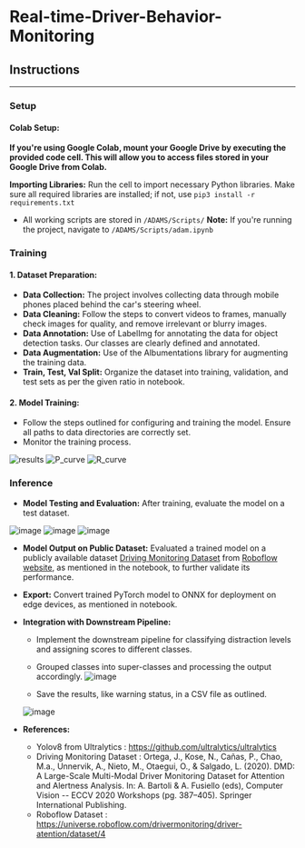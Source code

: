 # Real-time-Driver-Behavior-Monitoring

## Instructions ##
 ---------------
  ### Setup ###
  #### Colab Setup: ####
  **If you're using Google Colab, mount your Google Drive by executing the provided code cell. This will allow you to access files stored in your Google Drive from Colab.**

****Importing Libraries:**** Run the cell to import necessary Python libraries. Make sure all required libraries are installed; if not, use `pip3 install -r requirements.txt`

- All working scripts are stored in `/ADAMS/Scripts/`
****Note:**** If you're running the project, navigate to `/ADAMS/Scripts/adam.ipynb`


### Training ###
#### 1. Dataset Preparation: ####

- ****Data Collection:**** The project involves collecting data through mobile phones placed behind the car's steering wheel. 
- ****Data Cleaning:**** Follow the steps to convert videos to frames, manually check images for quality, and remove irrelevant or blurry images.
- ****Data Annotation:**** Use of LabelImg for annotating the data for object detection tasks. Our classes are clearly defined and annotated.
- ****Data Augmentation:**** Use of the Albumentations library for augmenting the training data.
- ****Train, Test, Val Split:**** Organize the dataset into training, validation, and test sets as per the given ratio in notebook.

#### 2. Model Training: ####

- Follow the steps outlined for configuring and training the model. Ensure all paths to data directories are correctly set.
- Monitor the training process.

![results](https://github.com/I-aashishM/Real-time-Driver-Behavior-Monitoring/assets/35104828/8b6218fa-844c-4589-87b3-b7e657edb06a)
![P_curve](https://github.com/I-aashishM/Real-time-Driver-Behavior-Monitoring/assets/35104828/b5aa8a42-28c2-4ba4-b19d-8e24e1580a8b)
![R_curve](https://github.com/I-aashishM/Real-time-Driver-Behavior-Monitoring/assets/35104828/36337e36-34ea-4750-b727-b8726777dbc5)



### Inference ###
- ****Model Testing and Evaluation:**** After training, evaluate the model on a test dataset.

![image](https://github.com/UNB-TME-6017-W24/final-project-submission-I-aashishM/assets/35104828/69158910-1cb9-4342-9a12-5f4a1335d819)
![image](https://github.com/UNB-TME-6017-W24/final-project-submission-I-aashishM/assets/35104828/150d5499-0f5c-4fe1-86bc-e2620a921b44)
![image](https://github.com/UNB-TME-6017-W24/final-project-submission-I-aashishM/assets/35104828/1978c7f2-2967-44c8-8131-6ab1a4d3dde9)


- ****Model Output on Public Dataset:**** Evaluated a trained model on a publicly available dataset [Driving Monitoring Dataset](https://dmd.vicomtech.org/) from [Roboflow website](https://universe.roboflow.com/drivermonitoring/driver-atention/dataset/4), as mentioned in the notebook, to further validate its performance.

- ****Export:**** Convert trained PyTorch model to ONNX for deployment on edge devices, as mentioned in notebook.

- ****Integration with Downstream Pipeline:****

	- Implement the downstream pipeline for classifying distraction levels and assigning scores to different classes.
	- Grouped classes into super-classes and processing the output accordingly.
   ![image](https://github.com/UNB-TME-6017-W24/final-project-submission-I-aashishM/assets/35104828/ceb9552f-b53f-4d87-a05e-38f57d51b7ae)

	- Save the results, like warning status, in a CSV file as outlined.
   
   ![image](https://github.com/UNB-TME-6017-W24/final-project-submission-I-aashishM/assets/35104828/86b70e2d-7f9d-45ee-9664-05c2fdfcac04)

- ****References:****
	
 	- Yolov8 from Ultralytics : https://github.com/ultralytics/ultralytics
 	- Driving Monitoring Dataset : Ortega, J., Kose, N., Cañas, P., Chao, M.a., Unnervik, A., Nieto, M., Otaegui, O., & Salgado, L. (2020). DMD: A Large-Scale Multi-Modal Driver Monitoring Dataset for Attention and Alertness Analysis. In: A. Bartoli & A. Fusiello (eds), Computer Vision -- ECCV 2020 Workshops (pg. 387–405). Springer International Publishing.
  - Roboflow Dataset : https://universe.roboflow.com/drivermonitoring/driver-atention/dataset/4
